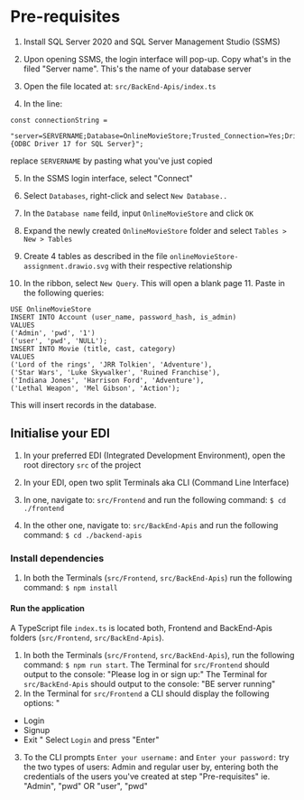 # Pre-requisites

1. Install SQL Server 2020 and SQL Server Management Studio (SSMS)

2. Upon opening SSMS, the login interface will pop-up. Copy what's in the filed "Server name". This's the name of your database server

3. Open the file located at: `src/BackEnd-Apis/index.ts`

4. In the line:

```
const connectionString =
  "server=SERVERNAME;Database=OnlineMovieStore;Trusted_Connection=Yes;Driver={ODBC Driver 17 for SQL Server}";
```

replace `SERVERNAME` by pasting what you've just copied

5. In the SSMS login interface, select "Connect"

6. Select `Databases`, right-click and select `New Database..`

7. In the `Database name` feild, input `OnlineMovieStore` and click `OK`

8. Expand the newly created `OnlineMovieStore` folder and select `Tables > New > Tables`

9. Create 4 tables as described in the file `onlineMovieStore-assignment.drawio.svg` with their respective relationship

10. In the ribbon, select `New Query`. This will open a blank page 11. Paste in the following queries:

```
USE OnlineMovieStore
INSERT INTO Account (user_name, password_hash, is_admin)
VALUES
('Admin', 'pwd', '1')
('user', 'pwd', 'NULL');
INSERT INTO Movie (title, cast, category)
VALUES
('Lord of the rings', 'JRR Tolkien', 'Adventure'),
('Star Wars', 'Luke Skywalker', 'Ruined Franchise'),
('Indiana Jones', 'Harrison Ford', 'Adventure'),
('Lethal Weapon', 'Mel Gibson', 'Action');
```

This will insert records in the database.

## Initialise your EDI

1. In your preferred EDI (Integrated Development Environment), open the root directory `src` of the project

2. In your EDI, open two split Terminals aka CLI (Command Line Interface)

3. In one, navigate to: `src/Frontend` and run the following command:
   `$ cd ./frontend`

4. In the other one, navigate to: `src/BackEnd-Apis` and run the following command:
   `$ cd ./backend-apis`

### Install dependencies

1. In both the Terminals (`src/Frontend`, `src/BackEnd-Apis`) run the following command:
   `$ npm install`

#### Run the application

A TypeScript file `index.ts` is located both, Frontend and BackEnd-Apis folders (`src/Frontend`, `src/BackEnd-Apis`).

1. In both the Terminals (`src/Frontend`, `src/BackEnd-Apis`), run the following command:
   `$ npm run start`.
   The Terminal for `src/Frontend` should output to the console: "Please log in or sign up:"
   The Terminal for `src/BackEnd-Apis` should output to the console: "BE server running"
2. In the Terminal for `src/Frontend` a CLI should display the following options:
   "

- Login
- Signup
- Exit
  "
  Select `Login` and press "Enter"

3. To the CLI prompts `Enter your username:` and `Enter your password:` try the two types of users: Admin and regular user by,
   entering both the credentials of the users you've created at step "Pre-requisites" ie. "Admin", "pwd" OR "user", "pwd"
